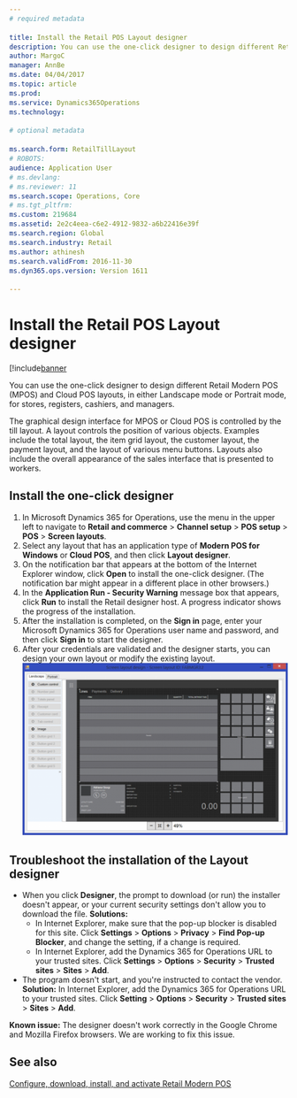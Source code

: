 ```yaml
---
# required metadata

title: Install the Retail POS Layout designer
description: You can use the one-click designer to design different Retail Modern POS (MPOS) and Cloud POS layouts, in either Landscape mode or Portrait mode, for stores, registers, cashiers, and managers.
author: MargoC
manager: AnnBe
ms.date: 04/04/2017
ms.topic: article
ms.prod: 
ms.service: Dynamics365Operations
ms.technology: 

# optional metadata

ms.search.form: RetailTillLayout
# ROBOTS: 
audience: Application User
# ms.devlang: 
# ms.reviewer: 11
ms.search.scope: Operations, Core
# ms.tgt_pltfrm: 
ms.custom: 219684
ms.assetid: 2e2c4eea-c6e2-4912-9832-a6b22416e39f
ms.search.region: Global
ms.search.industry: Retail
ms.author: athinesh
ms.search.validFrom: 2016-11-30
ms.dyn365.ops.version: Version 1611

---
```


# Install the Retail POS Layout designer

[!include[banner](includes/banner.md)


You can use the one-click designer to design different Retail Modern POS (MPOS) and Cloud POS layouts, in either Landscape mode or Portrait mode, for stores, registers, cashiers, and managers.

The graphical design interface for MPOS or Cloud POS is controlled by the till layout. A layout controls the position of various objects. Examples include the total layout, the item grid layout, the customer layout, the payment layout, and the layout of various menu buttons. Layouts also include the overall appearance of the sales interface that is presented to workers.

## Install the one-click designer
1.  In Microsoft Dynamics 365 for Operations, use the menu in the upper left to navigate to **Retail** **and commerce** &gt; **Channel setup** &gt; **POS setup** &gt; **POS** &gt; **Screen layouts**.
2.  Select any layout that has an application type of **Modern POS for Windows** or **Cloud POS**, and then click **Layout designer**.
3.  On the notification bar that appears at the bottom of the Internet Explorer window, click **Open** to install the one-click designer. (The notification bar might appear in a different place in other browsers.)
4.  In the **Application Run - Security Warning** message box that appears, click **Run** to install the Retail designer host. A progress indicator shows the progress of the installation.
5.  After the installation is completed, on the **Sign in** page, enter your Microsoft Dynamics 365 for Operations user name and password, and then click **Sign in** to start the designer.
6.  After your credentials are validated and the designer starts, you can design your own layout or modify the existing layout. [![Layout in the one-click designer](./media/screenlayoutdesign_mposdownload-1024x664.png)](./media/screenlayoutdesign_mposdownload.png)

## Troubleshoot the installation of the Layout designer
-   When you click **Designer**, the prompt to download (or run) the installer doesn't appear, or your current security settings don't allow you to download the file. **Solutions:**
    -   In Internet Explorer, make sure that the pop-up blocker is disabled for this site. Click **Settings** &gt; **Options** &gt; **Privacy** &gt; **Find Pop-up Blocker**, and change the setting, if a change is required.
    -   In Internet Explorer, add the Dynamics 365 for Operations URL to your trusted sites. Click **Settings** &gt; **Options** &gt; **Security** &gt; **Trusted sites** &gt; **Sites** &gt; **Add**.
-   The program doesn't start, and you're instructed to contact the vendor. **Solution:** In Internet Explorer, add the Dynamics 365 for Operations URL to your trusted sites. Click **Setting** &gt; **Options** &gt; **Security** &gt; **Trusted sites** &gt; **Sites** &gt; **Add**.

**Known issue:** The designer doesn't work correctly in the Google Chrome and Mozilla Firefox browsers. We are working to fix this issue.

See also
--------

[Configure, download, install, and activate Retail Modern POS](retail-modern-pos-device-activation.md)



